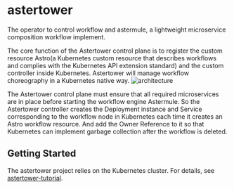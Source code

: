 # astertower
The operator to control workflow and astermule, a lightweight microservice composition workflow implement.

The core function of the Astertower control plane is to register the custom resource Astro(a Kubernetes custom resource that describes workflows and complies with the Kubernetes API extension standard) and the custom controller inside Kubernetes. Astertower will manage workflow choreography in a Kubernetes native way.
![architecture](docs/img/astertower.png)

The Astertower control plane must ensure that all required microservices are in place before starting the workflow engine Astermule. So the Astertower controller creates the Deployment instance and Service corresponding to the workflow node in Kubernetes each time it creates an Astro workflow resource. And add the Owner Reference to it so that Kubernetes can implement garbage collection after the workflow is deleted.

## Getting Started
The astertower project relies on the Kubernetes cluster. For details, see [astertower-tutorial](https://github.com/kasterism/astertower/blob/main/docs/img/astertower-tutorial.md).
